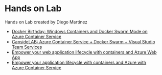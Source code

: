 # Hands on Lab

Hands on Lab created by Diego Martinez

- [Docker Birthday: Windows Containers and Docker Swarm Mode on Azure Container Service](https://github.com/esmsdn/Workshops/tree/master/DockerBirthday)
- [CapsideLAB: Azure Container Service + Docker Swarm + Visual Studio Team Services](https://github.com/esmsdn/Workshops/tree/master/ACSSwarmVSTS)
- [Empower your web application lifecycle with containers and Azure Web App](Empower%20your%20web%20application%20lifecycle%20with%20containers%20and%20Azure%20Web%20App.md)
- [Empower your application lifecycle with containers and Azure with Azure Container Service](Empower%20your%20application%20lifecycle%20with%20containers%20and%20Azure%20with%20Azure%20Container%20Service.md)